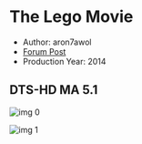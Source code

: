# The Lego Movie

* Author: aron7awol
* [Forum Post](https://www.avsforum.com/threads/bass-eq-for-filtered-movies.2995212/post-56865518)
* Production Year: 2014

## DTS-HD MA 5.1

![img 0](https://i.imgur.com/KAAZfb7.jpg)

![img 1](https://i.imgur.com/gjY5lIg.png)

